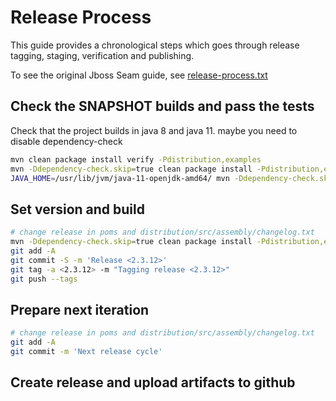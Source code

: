 # Release Process

This guide provides a chronological steps which goes through release tagging, staging, verification and publishing.

To see the original Jboss Seam guide, see [release-process.txt](release-process.txt)

## Check the SNAPSHOT builds and pass the tests

Check that the project builds in java 8 and java 11. maybe you need to disable dependency-check

```bash
mvn clean package install verify -Pdistribution,examples
mvn -Ddependency-check.skip=true clean package install -Pdistribution,examples
JAVA_HOME=/usr/lib/jvm/java-11-openjdk-amd64/ mvn -Ddependency-check.skip=true clean package install -Pdistribution,examples
```

## Set version and build 

```bash
# change release in poms and distribution/src/assembly/changelog.txt
mvn -Ddependency-check.skip=true clean package install -Pdistribution,examples
git add -A
git commit -S -m 'Release <2.3.12>'
git tag -a <2.3.12> -m "Tagging release <2.3.12>"
git push --tags
```


## Prepare next iteration

```bash
# change release in poms and distribution/src/assembly/changelog.txt
git add -A
git commit -m 'Next release cycle'
```

## Create release and upload artifacts to github

